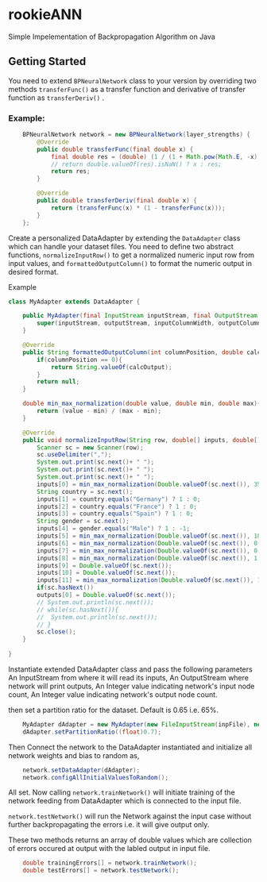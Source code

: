 # rookieANN

Simple Impelementation of Backpropagation Algorithm on Java

## Getting Started

You need to extend ```BPNeuralNetwork``` class to your version by overriding two methods ```transferFunc()``` as a transfer function and derivative of transfer function as ```transferDeriv()``` .

### Example:

```java
	BPNeuralNetwork network = new BPNeuralNetwork(layer_strengths) {
		@Override
		public double transferFunc(final double x) {
			final double res = (double) (1 / (1 + Math.pow(Math.E, -x)));
			// return double.valueOf(res).isNaN() ? x : res;
			return res;
		}

		@Override
		public double transferDeriv(final double x) {
			return (transferFunc(x) * (1 - transferFunc(x)));
		}
	};
```

Create a personalized DataAdapter by extending the ```DataAdapter``` class which can handle your dataset files.
You need to define two abstract functions, ```normalizeInputRow()``` to get a normalized numeric input row from input values, and  ```formattedOutputColumn()``` to format the numeric output in desired format.

Example

```java
class MyAdapter extends DataAdapter {

	public MyAdapter(final InputStream inputStream, final OutputStream outputStream, final int inputColumnWidth, final int outputColumnWidth) {
		super(inputStream, outputStream, inputColumnWidth, outputColumnWidth);
	}

	@Override
	public String formattedOutputColumn(int columnPosition, double calcOutput) {
		if(columnPosition == 0){
			return String.valueOf(calcOutput);
		}
		return null;
	}

	double min_max_normalization(double value, double min, double max){
		return (value - min) / (max - min);
	}

	@Override
	public void normalizeInputRow(String row, double[] inputs, double[] outputs) {
		Scanner sc = new Scanner(row);
		sc.useDelimiter(",");
		System.out.print(sc.next()+ " ");
		System.out.print(sc.next()+ " ");
		System.out.print(sc.next()+ " ");
		inputs[0] = min_max_normalization(Double.valueOf(sc.next()), 350, 850);
		String country = sc.next();
		inputs[1] = country.equals("Germany") ? 1 : 0;
		inputs[2] = country.equals("France") ? 1 : 0;
		inputs[3] = country.equals("Spain") ? 1 : 0;
		String gender = sc.next();
		inputs[4] = gender.equals("Male") ? 1 : -1;
		inputs[5] = min_max_normalization(Double.valueOf(sc.next()), 18, 92);
		inputs[6] = min_max_normalization(Double.valueOf(sc.next()), 0, 10);
		inputs[7] = min_max_normalization(Double.valueOf(sc.next()), 0, 250898.09);
		inputs[8] = min_max_normalization(Double.valueOf(sc.next()), 1, 4);
		inputs[9] = Double.valueOf(sc.next());
		inputs[10] = Double.valueOf(sc.next());
		inputs[11] = min_max_normalization(Double.valueOf(sc.next()), 11.58, 199992.48);
		if(sc.hasNext())
		outputs[0] = Double.valueOf(sc.next());
		// System.out.println(sc.next());
		// while(sc.hasNext()){
		// 	System.out.println(sc.next());
		// }
		sc.close();
	}
	
}
```

Instantiate extended DataAdapter class and pass the following parameters
	An InputStream from where it will read its inputs, 
	An OutputStream where network will print outputs,
	An Integer value indicating network's input node count,
	An Integer value indicating network's output node count.

then set a partition ratio for the dataset. Default is 0.65 i.e. 65%.

```java
	MyAdapter dAdapter = new MyAdapter(new FileInputStream(inpFile), new FileOutputStream(oFile), 12, 1);
	dAdapter.setPartitionRatio((float)0.7);
```

Then Connect the network to the DataAdapter instantiated and initialize all network weights and bias to random as,

```java
	network.setDataAdapter(dAdapter);
	network.configAllInitialValuesToRandom();
```

All set. Now calling ```network.trainNetwork()``` will initiate training of the network feeding from DataAdapter which is connected to the input file.

```network.testNetwork()``` will run the Network against the input case without further backpropagating the errors i.e. it will give output only.

These two methods returns an array of double values which are collection of errors occured at output with the labled output in input file.

```java
	double trainingErrors[] = network.trainNetwork();
	double testErrors[] = network.testNetwork();
```

